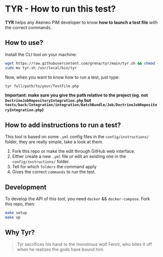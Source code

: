 # TYR - How to run this test?

**TYR** helps any Akeneo PIM developer to know **how to launch a test file** with the correct commands.

## How to use?
Install the CLI tool on your machine:
```bash
wget https://raw.githubusercontent.com/grena/tyr/main/tyr.sh && chmod +x tyr.sh
sudo mv tyr.sh /usr/local/bin/tyr
```

Now, when you want to know how to run a test, just type:
```bash
tyr full/path/to/your/TestFile.php
```
**Important: make sure you give the path relative to the project (eg. not `DoctrineJobRepositoryIntegration.php` but `tests/back/Integration/integration/BatchBundle/Job/DoctrineJobRepositoryIntegration.php`)**

## How to add instructions to run a test?
This tool is based on some `.yml` config files in the `config/instructions/` folder, they are really simple, take a look at them.

1) Fork this repo or make the edit through GitHub web interface.
2) Either create a new `.yml` file or edit an existing one in the `config/instructions/` folder.
3) Tell for which `folders` the command apply
4) Gives the correct `commands` to run the test.


## Development
To develop the API of this tool, you need `docker` && `docker-compose`.
Fork this repo, then:
```bash
make setup
make up
```

## Why Tyr?
> Týr sacrifices his hand to the monstrous wolf Fenrir, who bites it off when he realizes the gods have bound him.
